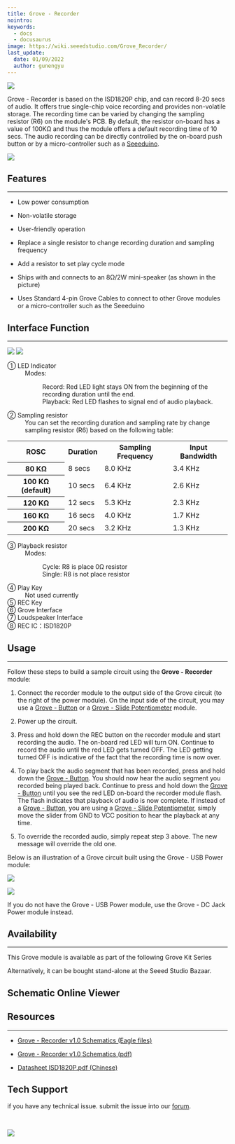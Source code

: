 ```yaml
---
title: Grove - Recorder
nointro:
keywords:
  - docs
  - docusaurus
image: https://wiki.seeedstudio.com/Grove_Recorder/
last_update:
  date: 01/09/2022
  author: gunengyu
---
```


![](https://files.seeedstudio.com/wiki/Grove_Recorder/img/Grove-Recoder.jpg)

Grove - Recorder is based on the ISD1820P chip, and can record 8-20 secs of audio. It offers true single-chip voice recording and provides non-volatile storage. The recording time can be varied by changing the sampling resistor (R6) on the module's PCB. By default, the resistor on-board has a value of 100KΩ and thus the module offers a default recording time of 10 secs. The audio recording can be directly controlled by the on-board push button or by a micro-controller such as a [Seeeduino](/Seeeduino "Seeeduino").

[![](https://files.seeedstudio.com/wiki/Seeed-WiKi/docs/images/300px-Get_One_Now_Banner-ragular.png)](https://www.seeedstudio.com/Grove-Recorder-p-1825.html)

## Features

---

* Low power consumption

* Non-volatile storage

* User-friendly operation

* Replace a single resistor to change recording duration and sampling frequency

* Add a resistor to set play cycle mode

* Ships with and connects to an 8Ω/2W mini-speaker (as shown in the picture)
* Uses Standard 4-pin Grove Cables to connect to other Grove modules or a micro-controller such as the Seeeduino

## Interface Function

---
![](https://files.seeedstudio.com/wiki/Grove_Recorder/img/Recorder_Bottom1.jpg)
![](https://files.seeedstudio.com/wiki/Grove_Recorder/img/Recorder_Top1.jpg)

<dl><dt>① LED Indicator
</dt><dd>Modes:
<dl><dd>Record: Red LED light stays ON from the beginning of the recording duration until the end.
</dd><dd>Playback: Red LED flashes to signal end of audio playback.
</dd></dl>
</dd></dl>
<dl><dt>② Sampling resistor
</dt><dd>You can set the recording duration and sampling rate by change sampling resistor (R6) based on the following table:
</dd></dl>
<table  cellspacing="0" width="50%">
<tr>
<th scope="col"> ROSC
</th>
<th scope="col"> Duration
</th>
<th scope="col"> Sampling Frequency
</th>
<th scope="col"> Input Bandwidth
</th></tr>
<tr>
<th scope="row"> 80 KΩ
</th>
<td> 8 secs
</td>
<td> 8.0 KHz
</td>
<td> 3.4 KHz
</td></tr>
<tr>
<th scope="row"> 100 KΩ (default)
</th>
<td> 10 secs
</td>
<td> 6.4 KHz
</td>
<td> 2.6 KHz
</td></tr>
<tr>
<th scope="row"> 120 KΩ
</th>
<td> 12 secs
</td>
<td> 5.3 KHz
</td>
<td> 2.3 KHz
</td></tr>
<tr>
<th scope="row"> 160 KΩ
</th>
<td> 16 secs
</td>
<td> 4.0 KHz
</td>
<td> 1.7 KHz
</td></tr>
<tr>
<th scope="row"> 200 KΩ
</th>
<td> 20 secs
</td>
<td> 3.2 KHz
</td>
<td> 1.3 KHz
</td></tr>
</table>
<dl><dt>③ Playback resistor
</dt><dd>Modes:
<dl><dd>Cycle: R8 is place 0Ω resistor
</dd><dd>Single: R8 is not  place resistor
</dd></dl>
</dd></dl>
<dl><dt>④ Play Key
</dt><dd>Not used currently
</dd><dt>⑤ REC Key
</dt><dt>⑥ Grove Interface
</dt><dt>⑦ Loudspeaker Interface
</dt><dt>⑧ REC IC：ISD1820P
</dt></dl>

## Usage

---
Follow these steps to build a sample circuit using the **Grove - Recorder** module:

1. Connect the recorder module to the output side of the Grove circuit (to the right of the power module). On the input side of the circuit, you may use a [Grove - Button](/Sensor/Grove/Grove_Accessories/Switch&Button/Grove-Button "Grove - Button") or a [Grove - Slide Potentiometer](/Sensor/Grove/Grove_Sensors/Motion/Grove-Slide_Potentiometer "Grove - Slide Potentiometer") module.
2. Power up the circuit.

3. Press and hold down the REC button on the recorder module and start recording the audio. The on-board red LED will turn ON. Continue to record the audio until the red LED gets turned OFF. The LED getting turned OFF is indicative of the fact that the recording time is now over.

4. To play back the audio segment that has been recorded, press and hold down the [Grove - Button](/Sensor/Grove/Grove_Accessories/Switch&Button/Grove-Button "Grove - Button"). You should now hear the audio segment you recorded being played back. Continue to press and hold down the [Grove - Button](/Sensor/Grove/Grove_Accessories/Switch&Button/Grove-Button "Grove - Button") until you see the red LED on-board the recorder module flash. The flash indicates that playback of audio is now complete. If instead of a [Grove - Button](/Sensor/Grove/Grove_Accessories/Switch&Button/Grove-Button "Grove - Button"), you are using a [Grove - Slide Potentiometer](/Sensor/Grove/Grove_Sensors/Motion/Grove-Slide_Potentiometer "Grove - Slide Potentiometer"), simply move the slider from GND to VCC position to hear the playback at any time.

5. To override the recorded audio, simply repeat step 3 above. The new message will override the old one.

 Below is an illustration of a Grove circuit built using the Grove - USB Power module: 

![](https://files.seeedstudio.com/wiki/Grove_Recorder/img/REC_Grove-Recoder.JPG)

![](https://files.seeedstudio.com/wiki/Grove_Recorder/img/Play_Grove-Recoder.JPG)

If you do not have the Grove - USB Power module, use the Grove - DC Jack Power module instead.

## Availability

---
This Grove module is available as part of the following Grove Kit Series

<!-- * [Grove Mixer Pack V2](/Grove-Mixer_Pack_V2 "GROVE MIXER PACK V2") -->

Alternatively, it can be bought stand-alone at the Seeed Studio Bazaar.

## Schematic Online Viewer

<div className="altium-ecad-viewer" data-project-src="https://files.seeedstudio.com/wiki/Grove_Recorder/res/Grove-Recorder_v1.0.zip" style={{borderRadius: '0px 0px 4px 4px', height: 500, borderStyle: 'solid', borderWidth: 1, borderColor: 'rgb(241, 241, 241)', overflow: 'hidden', maxWidth: 1280, maxHeight: 700, boxSizing: 'border-box'}}>
</div>

## Resources

---

* [Grove - Recorder v1.0 Schematics (Eagle files)](https://files.seeedstudio.com/wiki/Grove_Recorder/res/Grove-Recorder_v1.0.zip)

* [Grove - Recorder v1.0 Schematics (pdf)](https://files.seeedstudio.com/wiki/Grove_Recorder/res/Grove-Recorder_v1.0.pdf)

* [Datasheet ISD1820P.pdf (Chinese)](https://files.seeedstudio.com/wiki/Grove_Recorder/res/ISD1820P.pdf)

## Tech Support

 if you have any technical issue.  submit the issue into our [forum](http://forum.seeedstudio.com/).
<div>
  <br /><p style={{textAlign: 'center'}}><a href="https://www.seeedstudio.com/act-4.html?utm_source=wiki&utm_medium=wikibanner&utm_campaign=newproducts" target="_blank"><img src="https://files.seeedstudio.com/wiki/Wiki_Banner/new_product.jpg" /></a></p>
</div>

